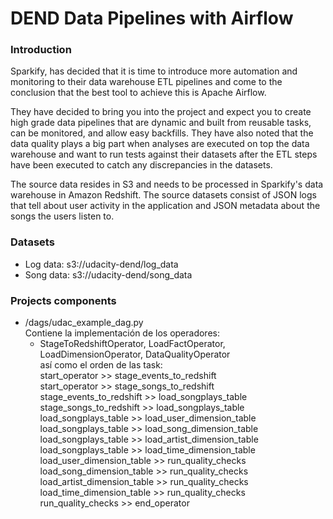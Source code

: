 # DEND Data Pipelines with Airflow

### Introduction
Sparkify, has decided that it is time to introduce more automation and monitoring to their data warehouse ETL pipelines and come to the conclusion that the best tool to achieve this is Apache Airflow.

They have decided to bring you into the project and expect you to create high grade data pipelines that are dynamic and built from reusable tasks, can be monitored, and allow easy backfills. They have also noted that the data quality plays a big part when analyses are executed on top the data warehouse and want to run tests against their datasets after the ETL steps have been executed to catch any discrepancies in the datasets.

The source data resides in S3 and needs to be processed in Sparkify's data warehouse in Amazon Redshift. The source datasets consist of JSON logs that tell about user activity in the application and JSON metadata about the songs the users listen to.

### Datasets
* Log data: s3://udacity-dend/log_data
* Song data: s3://udacity-dend/song_data

### Projects components
* /dags/udac_example_dag.py  
Contiene la implementación de los operadores:  
  - StageToRedshiftOperator, LoadFactOperator, LoadDimensionOperator, DataQualityOperator  
así como el orden de las task:  
start_operator >> stage_events_to_redshift  
start_operator >> stage_songs_to_redshift  
stage_events_to_redshift >> load_songplays_table  
stage_songs_to_redshift >> load_songplays_table  
load_songplays_table >> load_user_dimension_table  
load_songplays_table >> load_song_dimension_table  
load_songplays_table >> load_artist_dimension_table  
load_songplays_table >> load_time_dimension_table  
load_user_dimension_table >> run_quality_checks  
load_song_dimension_table >> run_quality_checks  
load_artist_dimension_table >> run_quality_checks  
load_time_dimension_table >> run_quality_checks  
run_quality_checks >> end_operator  
